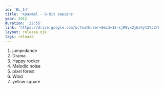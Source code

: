 ```yaml
---
id: 'BL_14'
title: 'Kpaxmal - 8-bit sapiens'
year: 2012
duration: '22:55'
link: 'https://drive.google.com/uc?authuser=0&id=18-sjR9yx2jEa4yt2YJ2rLFjJdGaVRuvb&export=download'
layout: release.njk
tags: release
---
```


01. jump`n`dance
02. Drama
03. Happy rocker
04. Melodic noise
05. pixel forest
06. Wind
07. yellow square